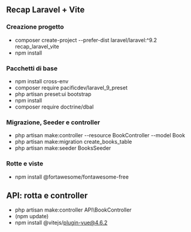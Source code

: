 ## Recap Laravel + Vite

### Creazione progetto
- composer create-project --prefer-dist laravel/laravel:^9.2 recap_laravel_vite
- npm install

### Pacchetti di base
- npm install cross-env
- composer require pacificdev/laravel_9_preset
- php artisan preset:ui bootstrap
- npm install
- composer require doctrine/dbal

### Migrazione, Seeder e controller
- php artisan make:controller --resource BookController --model Book
- php artisan make:migration create_books_table
- php artisan make:seeder BooksSeeder

### Rotte e viste
- npm install @fortawesome/fontawesome-free

## API: rotta e controller
- php artisan make:controller API\BookController
- (npm update)
- npm install @vitejs/plugin-vue@4.6.2